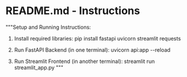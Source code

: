 ﻿# README.md - Instructions
"""Setup and Running Instructions:

 1. Install required libraries:
   pip install fastapi uvicorn streamlit requests

 2. Run FastAPI Backend (in one terminal):
   uvicorn api:app --reload

 3. Run Streamlit Frontend (in another terminal):
   streamlit run streamlit_app.py
"""
